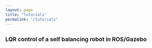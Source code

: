 ```yaml
---
layout: page
title: "Tutorials"
permalink: "/tutorials"
---
```


## <small>LQR control of a self balancing robot in ROS/Gazebo</small>



